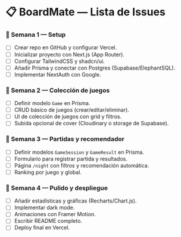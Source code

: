 # 📋 BoardMate — Lista de Issues

### 🔹 Semana 1 — Setup
- [ ] Crear repo en GitHub y configurar Vercel.
- [ ] Inicializar proyecto con Next.js (App Router).
- [ ] Configurar TailwindCSS y shadcn/ui.
- [ ] Añadir Prisma y conectar con Postgres (Supabase/ElephantSQL).
- [ ] Implementar NextAuth con Google.

### 🔹 Semana 2 — Colección de juegos
- [ ] Definir modelo `Game` en Prisma.
- [ ] CRUD básico de juegos (crear/editar/eliminar).
- [ ] UI de colección de juegos con grid y filtros.
- [ ] Subida opcional de cover (Cloudinary o storage de Supabase).

### 🔹 Semana 3 — Partidas y recomendador
- [ ] Definir modelos `GameSession` y `GameResult` en Prisma.
- [ ] Formulario para registrar partida y resultados.
- [ ] Página `/night` con filtros y recomendación automática.
- [ ] Ranking por juego y global.

### 🔹 Semana 4 — Pulido y despliegue
- [ ] Añadir estadísticas y gráficas (Recharts/Chart.js).
- [ ] Implementar dark mode.
- [ ] Animaciones con Framer Motion.
- [ ] Escribir README completo.
- [ ] Deploy final en Vercel.
